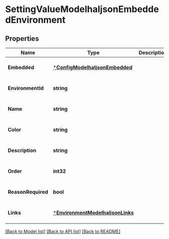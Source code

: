 # SettingValueModelhaljsonEmbeddedEnvironment

## Properties
Name | Type | Description | Notes
------------ | ------------- | ------------- | -------------
**Embedded** | [***ConfigModelhaljsonEmbedded**](ConfigModelhaljson__embedded.md) |  | [optional] [default to null]
**EnvironmentId** | **string** |  | [optional] [default to null]
**Name** | **string** |  | [optional] [default to null]
**Color** | **string** |  | [optional] [default to null]
**Description** | **string** |  | [optional] [default to null]
**Order** | **int32** |  | [optional] [default to null]
**ReasonRequired** | **bool** |  | [optional] [default to null]
**Links** | [***EnvironmentModelhaljsonLinks**](EnvironmentModelhaljson__links.md) |  | [optional] [default to null]

[[Back to Model list]](../README.md#documentation-for-models) [[Back to API list]](../README.md#documentation-for-api-endpoints) [[Back to README]](../README.md)


